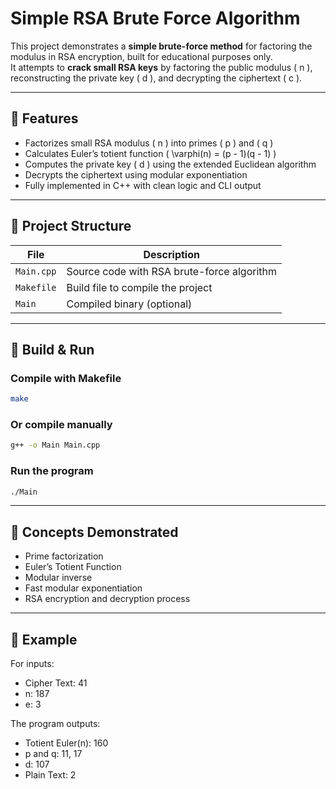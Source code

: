 # Simple RSA Brute Force Algorithm

This project demonstrates a **simple brute-force method** for factoring the modulus in RSA encryption, built for educational purposes only.  
It attempts to **crack small RSA keys** by factoring the public modulus \( n \), reconstructing the private key \( d \), and decrypting the ciphertext \( c \).

---

## 🚀 Features

- Factorizes small RSA modulus \( n \) into primes \( p \) and \( q \)
- Calculates Euler’s totient function \( \varphi(n) = (p - 1)(q - 1) \)
- Computes the private key \( d \) using the extended Euclidean algorithm
- Decrypts the ciphertext using modular exponentiation
- Fully implemented in C++ with clean logic and CLI output

---

## 📂 Project Structure

| File        | Description                                  |
|-------------|----------------------------------------------|
| `Main.cpp`  | Source code with RSA brute-force algorithm   |
| `Makefile`  | Build file to compile the project            |
| `Main`      | Compiled binary (optional)                   |

---

## 🔧 Build & Run

### Compile with Makefile
```bash
make
```

### Or compile manually
```bash
g++ -o Main Main.cpp
```

### Run the program
```bash
./Main
```

---

## 🧠 Concepts Demonstrated

- Prime factorization
- Euler’s Totient Function
- Modular inverse
- Fast modular exponentiation
- RSA encryption and decryption process

---

## 📎 Example

For inputs:

- Cipher Text: 41
- n: 187
- e: 3

The program outputs:

- Totient Euler(n): 160
- p and q: 11, 17
- d: 107
- Plain Text: 2
